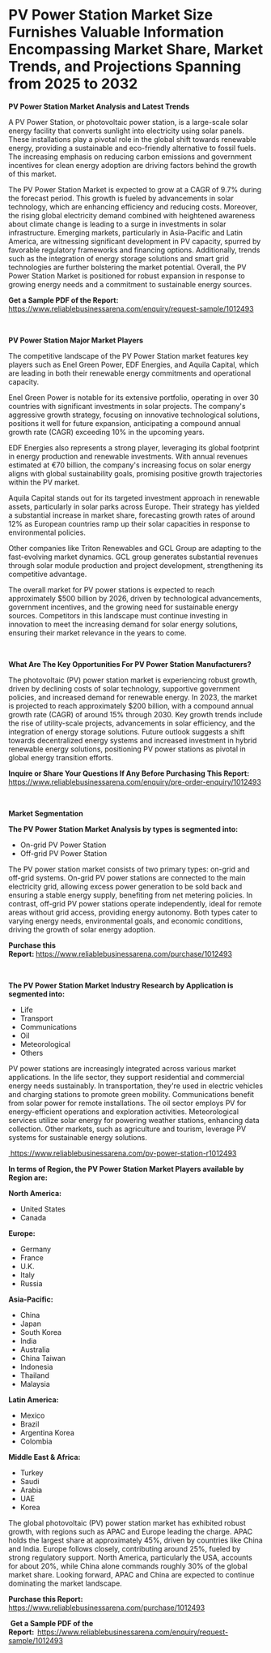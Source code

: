 <p><h1>PV Power Station Market Size Furnishes Valuable Information Encompassing Market Share, Market Trends, and Projections Spanning from 2025 to 2032</h1></p><p><strong>PV Power Station Market Analysis and Latest Trends</strong></p>
<p><p>A PV Power Station, or photovoltaic power station, is a large-scale solar energy facility that converts sunlight into electricity using solar panels. These installations play a pivotal role in the global shift towards renewable energy, providing a sustainable and eco-friendly alternative to fossil fuels. The increasing emphasis on reducing carbon emissions and government incentives for clean energy adoption are driving factors behind the growth of this market.</p><p>The PV Power Station Market is expected to grow at a CAGR of 9.7% during the forecast period. This growth is fueled by advancements in solar technology, which are enhancing efficiency and reducing costs. Moreover, the rising global electricity demand combined with heightened awareness about climate change is leading to a surge in investments in solar infrastructure. Emerging markets, particularly in Asia-Pacific and Latin America, are witnessing significant development in PV capacity, spurred by favorable regulatory frameworks and financing options. Additionally, trends such as the integration of energy storage solutions and smart grid technologies are further bolstering the market potential. Overall, the PV Power Station Market is positioned for robust expansion in response to growing energy needs and a commitment to sustainable energy sources.</p></p>
<p><strong>Get a Sample PDF of the Report:&nbsp;</strong> <a href="https://www.reliablebusinessarena.com/enquiry/request-sample/1012493?utm_campaign=2639&utm_medium=2&utm_source=Github&utm_content=ia&utm_term=18042025&utm_id=pv-power-station">https://www.reliablebusinessarena.com/enquiry/request-sample/1012493</a></p>
<p>&nbsp;</p>
<p><strong>PV Power Station Major Market Players</strong></p>
<p><p>The competitive landscape of the PV Power Station market features key players such as Enel Green Power, EDF Energies, and Aquila Capital, which are leading in both their renewable energy commitments and operational capacity. </p><p>Enel Green Power is notable for its extensive portfolio, operating in over 30 countries with significant investments in solar projects. The company's aggressive growth strategy, focusing on innovative technological solutions, positions it well for future expansion, anticipating a compound annual growth rate (CAGR) exceeding 10% in the upcoming years. </p><p>EDF Energies also represents a strong player, leveraging its global footprint in energy production and renewable investments. With annual revenues estimated at €70 billion, the company's increasing focus on solar energy aligns with global sustainability goals, promising positive growth trajectories within the PV market.</p><p>Aquila Capital stands out for its targeted investment approach in renewable assets, particularly in solar parks across Europe. Their strategy has yielded a substantial increase in market share, forecasting growth rates of around 12% as European countries ramp up their solar capacities in response to environmental policies.</p><p>Other companies like Triton Renewables and GCL Group are adapting to the fast-evolving market dynamics. GCL group generates substantial revenues through solar module production and project development, strengthening its competitive advantage. </p><p>The overall market for PV power stations is expected to reach approximately $500 billion by 2026, driven by technological advancements, government incentives, and the growing need for sustainable energy sources. Competitors in this landscape must continue investing in innovation to meet the increasing demand for solar energy solutions, ensuring their market relevance in the years to come.</p></p>
<p>&nbsp;</p>
<p><strong>What Are The Key Opportunities For PV Power Station Manufacturers?</strong></p>
<p><p>The photovoltaic (PV) power station market is experiencing robust growth, driven by declining costs of solar technology, supportive government policies, and increased demand for renewable energy. In 2023, the market is projected to reach approximately $200 billion, with a compound annual growth rate (CAGR) of around 15% through 2030. Key growth trends include the rise of utility-scale projects, advancements in solar efficiency, and the integration of energy storage solutions. Future outlook suggests a shift towards decentralized energy systems and increased investment in hybrid renewable energy solutions, positioning PV power stations as pivotal in global energy transition efforts.</p></p>
<p><strong>Inquire or Share Your Questions If Any Before Purchasing This Report:</strong> <a href="https://www.reliablebusinessarena.com/enquiry/pre-order-enquiry/1012493?utm_campaign=2639&utm_medium=2&utm_source=Github&utm_content=ia&utm_term=18042025&utm_id=pv-power-station">https://www.reliablebusinessarena.com/enquiry/pre-order-enquiry/1012493</a></p>
<p>&nbsp;</p>
<p><strong>Market Segmentation</strong></p>
<p><strong>The PV Power Station Market Analysis by types is segmented into:</strong></p>
<p><ul><li>On-grid PV Power Station</li><li>Off-grid PV Power Station</li></ul></p>
<p><p>The PV power station market consists of two primary types: on-grid and off-grid systems. On-grid PV power stations are connected to the main electricity grid, allowing excess power generation to be sold back and ensuring a stable energy supply, benefiting from net metering policies. In contrast, off-grid PV power stations operate independently, ideal for remote areas without grid access, providing energy autonomy. Both types cater to varying energy needs, environmental goals, and economic conditions, driving the growth of solar energy adoption.</p></p>
<p><strong>Purchase this Report:&nbsp;</strong><a href="https://www.reliablebusinessarena.com/purchase/1012493?utm_campaign=2639&utm_medium=2&utm_source=Github&utm_content=ia&utm_term=18042025&utm_id=pv-power-station">https://www.reliablebusinessarena.com/purchase/1012493</a></p>
<p>&nbsp;</p>
<p><strong>The PV Power Station Market Industry Research by Application is segmented into:</strong></p>
<p><ul><li>Life</li><li>Transport</li><li>Communications</li><li>Oil</li><li>Meteorological</li><li>Others</li></ul></p>
<p><p>PV power stations are increasingly integrated across various market applications. In the life sector, they support residential and commercial energy needs sustainably. In transportation, they're used in electric vehicles and charging stations to promote green mobility. Communications benefit from solar power for remote installations. The oil sector employs PV for energy-efficient operations and exploration activities. Meteorological services utilize solar energy for powering weather stations, enhancing data collection. Other markets, such as agriculture and tourism, leverage PV systems for sustainable energy solutions.</p></p>
<p><a href="https://www.reliablebusinessarena.com/pv-power-station-r1012493?utm_campaign=2639&utm_medium=2&utm_source=Github&utm_content=ia&utm_term=18042025&utm_id=pv-power-station">&nbsp;https://www.reliablebusinessarena.com/pv-power-station-r1012493</a></p>
<p><strong>In terms of Region, the PV Power Station Market Players available by Region are:</strong></p>
<p>
    <p> <strong> North America: </strong>
        <ul>
            <li>United States</li>
            <li>Canada</li>
        </ul>
        </p> 
    <p> <strong> Europe: </strong>
        <ul>
            <li>Germany</li>
            <li>France</li>
            <li>U.K.</li>
            <li>Italy</li>
            <li>Russia</li>
        </ul>
        </p> 
    <p> <strong> Asia-Pacific: </strong>
        <ul>
            <li>China</li>
            <li>Japan</li>
            <li>South Korea</li>
            <li>India</li>
            <li>Australia</li>
            <li>China Taiwan</li>
            <li>Indonesia</li>
            <li>Thailand</li>
            <li>Malaysia</li>
        </ul>
        </p> 
    <p> <strong> Latin America: </strong>
        <ul>
            <li>Mexico</li>
            <li>Brazil</li>
            <li>Argentina Korea</li>
            <li>Colombia</li>
        </ul>
        </p> 
    <p> <strong> Middle East & Africa: </strong>
        <ul>
            <li>Turkey</li>
            <li>Saudi</li>
            <li>Arabia</li>
            <li>UAE</li>
            <li>Korea</li>
        </ul>
    </p>
    </p>
<p><p>The global photovoltaic (PV) power station market has exhibited robust growth, with regions such as APAC and Europe leading the charge. APAC holds the largest share at approximately 45%, driven by countries like China and India. Europe follows closely, contributing around 25%, fueled by strong regulatory support. North America, particularly the USA, accounts for about 20%, while China alone commands roughly 30% of the global market share. Looking forward, APAC and China are expected to continue dominating the market landscape.</p></p>
<p><strong>Purchase this Report: </strong><a href="https://www.reliablebusinessarena.com/purchase/1012493?utm_campaign=2639&utm_medium=2&utm_source=Github&utm_content=ia&utm_term=18042025&utm_id=pv-power-station">https://www.reliablebusinessarena.com/purchase/1012493</a></p>
<p>&nbsp;<strong>Get a Sample PDF of the Report:&nbsp;&nbsp;</strong><a href="https://www.reliablebusinessarena.com/enquiry/request-sample/1012493?utm_campaign=2639&utm_medium=2&utm_source=Github&utm_content=ia&utm_term=18042025&utm_id=pv-power-station">https://www.reliablebusinessarena.com/enquiry/request-sample/1012493</a></p>
<p><strong></strong></p>
<p><p></p><p></p><p></p></p>